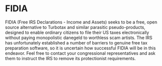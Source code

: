 # FIDIA #

FIDIA (Free IRS Declarations - Income and Assets) seeks to be a free, open source alternative to
Turbotax and similar parasitic pseudo-products, designed to enable ordinary citizens to file their
US taxes electronically without paying monopolistic danegeld to worthless scam artists. The IRS has
unfortunately established a number of barriers to genuine free tax preparation software, so it is
uncertain how successful FIDIA will be in this endeavor. Feel free to contact your congressional
representatives and ask them to instruct the IRS to remove its protectionist requirements.
